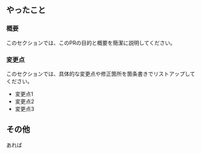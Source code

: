## やったこと
### 概要
このセクションでは、このPRの目的と概要を簡潔に説明してください。

### 変更点
このセクションでは、具体的な変更点や修正箇所を箇条書きでリストアップしてください。

- 変更点1
- 変更点2
- 変更点3

## その他
あれば
